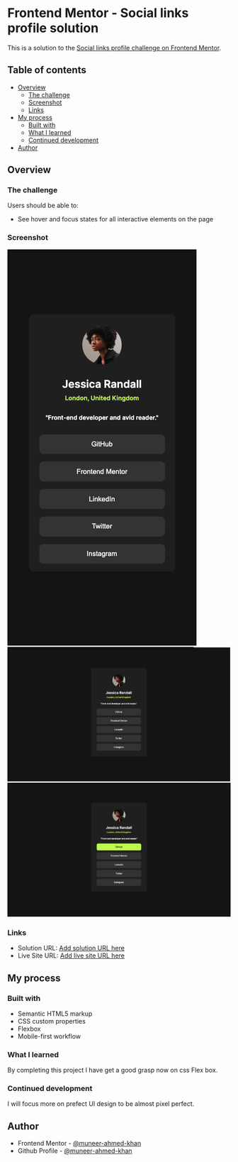# Frontend Mentor - Social links profile solution

This is a solution to the [Social links profile challenge on Frontend Mentor](https://www.frontendmentor.io/challenges/social-links-profile-UG32l9m6dQ).

## Table of contents

- [Overview](#overview)
  - [The challenge](#the-challenge)
  - [Screenshot](#screenshot)
  - [Links](#links)
- [My process](#my-process)
  - [Built with](#built-with)
  - [What I learned](#what-i-learned)
  - [Continued development](#continued-development)
- [Author](#author)


## Overview

### The challenge

Users should be able to:

- See hover and focus states for all interactive elements on the page

### Screenshot

![Mobile view](./Mobile-view.png)
![Desktop view](./desktop-view.png)
![Active Desktop view](./active-desktop-view.png)



### Links

- Solution URL: [Add solution URL here](https://your-solution-url.com)
- Live Site URL: [Add live site URL here](https://your-live-site-url.com)

## My process

### Built with

- Semantic HTML5 markup
- CSS custom properties
- Flexbox
- Mobile-first workflow

### What I learned

By completing this project I have get a good grasp now on css Flex box.

### Continued development

I will focus more on prefect UI design to be almost pixel perfect.



## Author

- Frontend Mentor - [@muneer-ahmed-khan](https://www.frontendmentor.io/profile/@muneer-ahmed-khan)
- Github Profile - [@muneer-ahmed-khan](https://github.com/muneer-ahmed-khan/)



